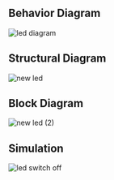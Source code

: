 ## Behavior Diagram
![led diagram](https://user-images.githubusercontent.com/94593380/144365190-76d6a75a-51a4-4a40-847f-9524214d2ff9.jpg)

## Structural Diagram
![new led](https://user-images.githubusercontent.com/94593380/144365319-57aea20f-ec65-4a58-8dee-66065f649d5c.jpg)

## Block Diagram
![new led (2)](https://user-images.githubusercontent.com/94593380/144367291-f8aca814-e73a-44d1-9df0-c49f7c53807c.jpg)

## Simulation
![led switch off](https://user-images.githubusercontent.com/94593380/144378910-61bc68ec-02ab-4931-b12d-ebf28b4608ec.JPG)


